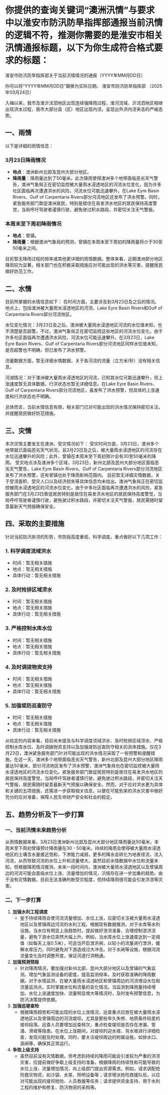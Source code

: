 # 你提供的查询关键词“澳洲汛情”与要求中以淮安市防汛防旱指挥部通报当前汛情的逻辑不符，推测你需要的是淮安市相关汛情通报标题，以下为你生成符合格式要求的标题：

淮安市防汛防旱指挥部关于当前汛情情况的通报（YYYY年MM月DD日）

你可以将“YYYY年MM月DD日”替换为实际日期。 
淮安市防汛防旱指挥部
（2025年03月24日）

入梅以来，我市及淮沂沭泗地区出现连续强降雨过程，淮河流域、沂沭泗地区相继出现洪水过程，我市大部分县（区）地区出现内涝。呈现出外洪内涝夹击的严峻态势。

## 一、雨情
以下是详细的雨情信息：
### 3月23日降雨情况
- **地点**：澳洲新州北部及昆州大部分地区。
- **降雨量**：降雨量达到了50毫米。此次降雨使得澳洲多个地带面临恶劣天气警告，澳洲气象局正在密切监控被大量雨水浸透地区的河流水位变化，因为许多社区面临再次遭遇洪水的风险，河流水位可能迅速攀升。在Lake Eyre Basin Rivers、Gulf of Carpentaria Rivers部分河流地区还发布了洪水预警。同时，紧急服务部门敦促澳洲居民，特别是居住在易发洪水地区的居民保持高度警觉，当局呼吁驾驶者谨慎行驶，避免驶过积水路段，并密切关注天气警报。
### 本周末至下周初降雨情况
- **地点**：曾镇。
- **降雨量**：根据澳洲气象局的预测，曾镇在本周末至下周初的降雨量将介于30至50毫米之间。

目前暂无降雨过程的频率或其他更详细的雨情数据。整体来看，近期澳洲部分地区降雨较为显著，相关部门也在积极采取措施应对可能出现的洪水等灾害，提醒居民做好防范工作。 

## 二、水情
目前所掌握的水情信息如下：
在时间方面，主要涉及到3月23日及之后的情况。地点上，包括澳洲被大量雨水浸透地区的河流、Lake Eyre Basin Rivers和Gulf of Carpentaria Rivers部分河流地区。

水位变化情况：3月23日及之后，澳洲被大量雨水浸透地区河流的水位值未知，也不清楚是否超警。不过，澳洲气象局正在密切监控这些地区的河流水位变化，由于许多社区面临再次遭遇洪水风险，河流水位可能迅速攀升。在3月23日，Lake Eyre Basin Rivers、Gulf of Carpentaria Rivers部分河流地区同样水位值未知，是否超警也不明确，但已发布了洪水预警。

流量数据方面，暂无详细水情数据，关于各河流的流量（立方米/秒）没有相关信息。

河湖情况：对于澳洲被大量雨水浸透地区的河流，已知其水位可能迅速攀升，但上涨速度暂无具体数据。行洪状态也暂无详细信息。在Lake Eyre Basin Rivers、Gulf of Carpentaria Rivers部分河流地区，虽发布了洪水预警，但具体的上涨速度和行洪状态也不明确。

总体而言，当前水情信息有限，相关部门已对可能出现的洪水情况保持密切关注，并提醒居民做好防范措施。 

## 三、灾情
本次灾情主要发生在澳洲，受灾情况如下：
受灾时间方面，3月23日，澳洲多个地带就已面临恶劣天气状况，且3月23日及之后，被大量雨水浸透地区的河流存在水位迅速攀升的风险；此外，曾镇在本周末至下周初预计会有30至50毫米的降雨。
受灾地点涉及澳洲多个区域，3月23日，新州北部及昆州大部分地区面临恶劣天气警告，Lake Eyre Basin Rivers、Gulf of Carpentaria Rivers部分河流地区发布了洪水预警，还有曾镇也处于降雨影响范围内。
目前暂无详细灾情数据，关于受涝面积、受灾人口以及经济损失等具体信息均未给出。澳洲气象局正在密切监控被雨水浸透地区的河流水位变化，由于许多社区面临再次遭遇洪水的风险，紧急服务部门在3月23日敦促居民特别是居住在易发洪水地区的居民保持高度警觉，当局呼吁驾驶者谨慎行驶，避免驶过积水路段，并密切关注天气警报，居民需随时留意最新天气预报确保安全。 

## 四、采取的主要措施
针对当前防汛排涝的形势，市防指高度重视，科学调度，重点做好以下几项工作：
### 1. 科学调度流域洪水
- 时间：暂无相关措施
- 地点：暂无相关措施
- 具体行动：暂无相关措施

### 2. 及时抢排区域涝水
- 时间：暂无相关措施
- 地点：暂无相关措施
- 具体行动：暂无相关措施

### 3. 严格控制水库水位
- 时间：暂无相关措施
- 地点：暂无相关措施
- 具体行动：暂无相关措施

### 4. 及时调拨物资支持
- 时间：暂无相关措施
- 地点：暂无相关措施
- 具体行动：暂无相关措施

### 5. 加强堤防巡查防守
- 时间：暂无相关措施
- 地点：暂无相关措施
- 具体行动：暂无相关措施

从给定的内容来看，目前尚未提及与科学调度流域洪水、及时抢排区域涝水、严格控制水库水位、及时调拨物资支持以及加强堤防巡查防守相关的具体措施。仅在3月23日，澳洲紧急服务部门针对可能出现的洪水情况采取了一些预警和提醒措施。在这一天，澳洲多个地带面临恶劣天气警告，新州北部及昆州大部分地区降雨量达50毫米，部分河流地区发布了洪水预警，澳洲气象局也在密切监控被大量雨水浸透地区的河流水位变化。紧急服务部门敦促居民特别是居住在易发洪水地区的居民保持高度警觉，当局呼吁驾驶者谨慎行驶，避免驶过积水路段，并密切关注天气警报，居民需随时留意最新天气预报以确保安全。然而，对于应对洪水更为具体和关键的五项措施，还需进一步获取相关信息，以便在可能到来的洪水灾害中做好充分的应对准备，保障人民生命财产安全和社会的稳定。 

## 五、趋势分析及下一步打算
### 一、当前汛情未来趋势分析
从雨情数据来看，3月23日澳洲新州北部及昆州大部分地区降雨量达50毫米，本周末至下周初曾镇预计降雨量在30 - 50毫米。持续的降雨会使得被大量雨水浸透地区的土壤含水量接近饱和，下渗能力减弱，更多的降水会转化为地表径流，流入河流，从而导致河流的水位上升和流量增大。虽然目前水情数据中水位和流量未知，但根据降雨情况推测，未来一段时间内，澳洲被大量雨水浸透地区以及曾镇周边的河流可能会面临水位上涨、流量增加的情况，汛情存在进一步加重的趋势。由于没有灾情数据，目前无法准确判断受灾程度，但持续降雨很可能会引发洪涝等灾害。

### 二、下一步打算
1. **加强水利工程调度**
    - 鉴于持续降雨会使河流流量增加、水位上涨，应密切关注被大量雨水浸透地区以及曾镇周边河流的水利工程。根据现有数据推测，对于水库等水利设施，当水位有明显上涨趋势时，提前做好泄洪准备，合理控制泄洪流量，避免下游水位突然大幅上升。例如，当水库水位上涨速度达到一定阈值（如每天上涨0.5米），可适当开启泄洪闸，以较小的流量进行泄洪，缓解水库压力，同时避免对下游造成过大冲击。对于水闸等设施，根据河流流量变化及时调整开度，保证河道行洪畅通。
2. **加强预测预报**
    - 针对降雨情况，要加强对新州北部、昆州大部分地区以及曾镇的气象监测。增加气象监测设备的密度，提高监测频率，及时获取准确的降雨数据。对于水情监测，在被大量雨水浸透地区和曾镇周边的河流增设水位和流量监测点，实时掌握水位和流量的变化情况。当监测到降雨量持续增加、水位上涨速度加快、流量明显增大等情况时，及时发布预警信息，为防汛决策提供依据。
3. **加强巡堤查险**
    - 根据降雨趋势和可能出现的水位上涨情况，巡查重点应放在被大量雨水浸透地区以及曾镇周边的河流堤坝。尤其是那些年久失修、地质条件较差的堤坝段落。巡查人员要增加巡查频次，重点检查堤坝是否存在渗漏、管涌、滑坡等隐患。在水位上涨期间，对堤坝的迎水坡、背水坡进行详细检查，发现问题及时处理。同时，要关注堤坝周边的附属设施，如排水口、涵闸等，确保其正常运行。
4. **争取上级支持**
    - 虽然目前没有灾情数据，但考虑到持续的降雨可能会引发较为严重的洪涝灾害，应提前做好争取上级支持的准备。根据降雨的持续性和可能导致的水位上涨、流量增加情况，向上级部门提出资源需求。例如，请求调配抢险救灾物资，如沙袋、水泵、照明设备等；请求增派抢险救援队伍，以应对可能出现的堤坝抢险、人员救援等任务；请求提供资金支持，用于水利工程的维护和修复、防汛物资的采购等。 
